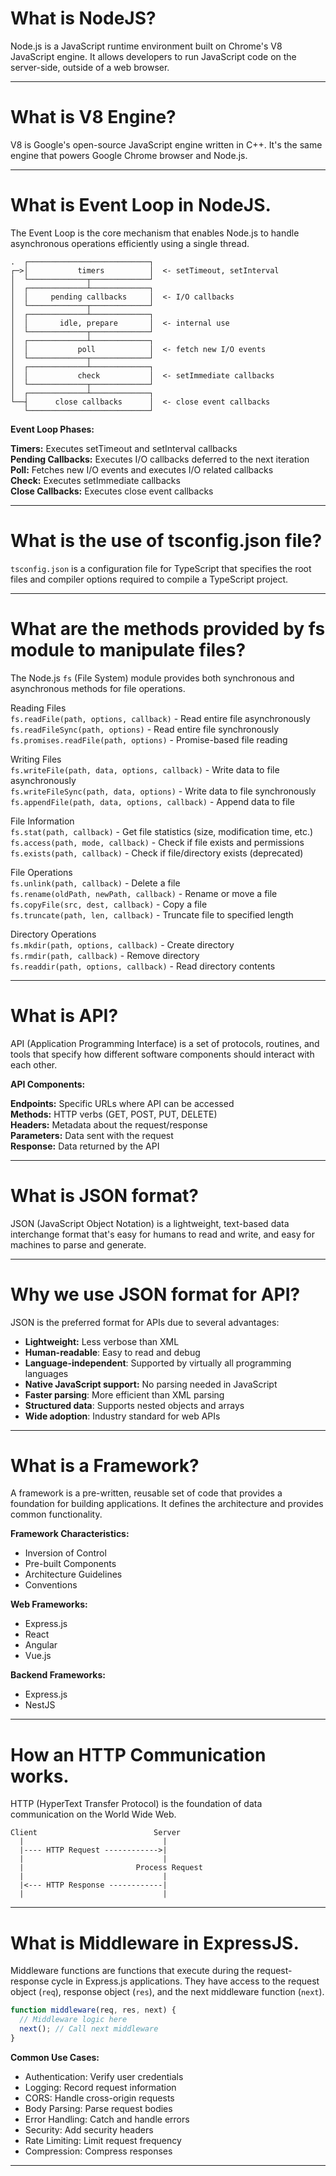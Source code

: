 # What is NodeJS?
Node.js is a JavaScript runtime environment built on Chrome's V8 JavaScript engine. It allows developers to run JavaScript code on the server-side, outside of a web browser.

---

# What is V8 Engine?
V8 is Google's open-source JavaScript engine written in C++. It's the same engine that powers Google Chrome browser and Node.js.

---

# What is Event Loop in NodeJS.
The Event Loop is the core mechanism that enables Node.js to handle asynchronous operations efficiently using a single thread.
```
.  ┌───────────────────────────┐
┌─>│           timers          │  <- setTimeout, setInterval
│  └─────────────┬─────────────┘
│  ┌─────────────┴─────────────┐
│  │     pending callbacks     │  <- I/O callbacks
│  └─────────────┬─────────────┘
│  ┌─────────────┴─────────────┐
│  │       idle, prepare       │  <- internal use
│  └─────────────┬─────────────┘
│  ┌─────────────┴─────────────┐
│  │           poll            │  <- fetch new I/O events
│  └─────────────┬─────────────┘
│  ┌─────────────┴─────────────┐
│  │           check           │  <- setImmediate callbacks
│  └─────────────┬─────────────┘
│  ┌─────────────┴─────────────┐
└──┤      close callbacks      │  <- close event callbacks
   └───────────────────────────┘
```
**Event Loop Phases:**

**Timers:** Executes setTimeout and setInterval callbacks  
**Pending Callbacks:** Executes I/O callbacks deferred to the next iteration  
**Poll:** Fetches new I/O events and executes I/O related callbacks  
**Check:** Executes setImmediate callbacks  
**Close Callbacks:** Executes close event callbacks  

---

# What is the use of tsconfig.json file?
`tsconfig.json` is a configuration file for TypeScript that specifies the root files and compiler options required to compile a TypeScript project.

---

# What are the methods provided by fs module to manipulate files?
The Node.js `fs` (File System) module provides both synchronous and asynchronous methods for file operations.  

Reading Files  
`fs.readFile(path, options, callback)` - Read entire file asynchronously  
`fs.readFileSync(path, options)` - Read entire file synchronously  
`fs.promises.readFile(path, options)` - Promise-based file reading  

Writing Files  
`fs.writeFile(path, data, options, callback)` - Write data to file asynchronously  
`fs.writeFileSync(path, data, options)` - Write data to file synchronously  
`fs.appendFile(path, data, options, callback)` - Append data to file  

File Information  
`fs.stat(path, callback)` - Get file statistics (size, modification time, etc.)  
`fs.access(path, mode, callback)` - Check if file exists and permissions  
`fs.exists(path, callback)` - Check if file/directory exists (deprecated)  

File Operations  
`fs.unlink(path, callback)` - Delete a file  
`fs.rename(oldPath, newPath, callback)` - Rename or move a file  
`fs.copyFile(src, dest, callback)` - Copy a file  
`fs.truncate(path, len, callback)` - Truncate file to specified length  

Directory Operations  
`fs.mkdir(path, options, callback)` - Create directory  
`fs.rmdir(path, callback)` - Remove directory  
`fs.readdir(path, options, callback)` - Read directory contents  

---

# What is API?
API (Application Programming Interface) is a set of protocols, routines, and tools that specify how different software components should interact with each other.

**API Components:**

**Endpoints:** Specific URLs where API can be accessed  
**Methods:** HTTP verbs (GET, POST, PUT, DELETE)  
**Headers:** Metadata about the request/response  
**Parameters:** Data sent with the request  
**Response:** Data returned by the API  

---

# What is JSON format?
JSON (JavaScript Object Notation) is a lightweight, text-based data interchange format that's easy for humans to read and write, and easy for machines to parse and generate.

---

# Why we use JSON format for API?
JSON is the preferred format for APIs due to several advantages:

- **Lightweight:** Less verbose than XML
- **Human-readable**: Easy to read and debug
- **Language-independent**: Supported by virtually all programming languages
- **Native JavaScript support:** No parsing needed in JavaScript
- **Faster parsing**: More efficient than XML parsing
- **Structured data**: Supports nested objects and arrays
- **Wide adoption**: Industry standard for web APIs

---

# What is a Framework?
A framework is a pre-written, reusable set of code that provides a foundation for building applications. It defines the architecture and provides common functionality.

**Framework Characteristics:**
- Inversion of Control
- Pre-built Components
- Architecture Guidelines
- Conventions

**Web Frameworks:**
- Express.js
- React
- Angular
- Vue.js

**Backend Frameworks:**
- Express.js
- NestJS

---

# How an HTTP Communication works.
HTTP (HyperText Transfer Protocol) is the foundation of data communication on the World Wide Web.

```
Client                          Server
  |                               |
  |---- HTTP Request ------------>|
  |                               |
  |                         Process Request
  |                               |
  |<--- HTTP Response ------------|
  |                               |
```

---

# What is Middleware in ExpressJS.
Middleware functions are functions that execute during the request-response cycle in Express.js applications. They have access to the request object (`req`), response object (`res`), and the next middleware function (`next`).

```ts
function middleware(req, res, next) {
  // Middleware logic here
  next(); // Call next middleware
}
```


**Common Use Cases:**

- Authentication: Verify user credentials
- Logging: Record request information
- CORS: Handle cross-origin requests
- Body Parsing: Parse request bodies
- Error Handling: Catch and handle errors
- Security: Add security headers
- Rate Limiting: Limit request frequency
- Compression: Compress responses


---
